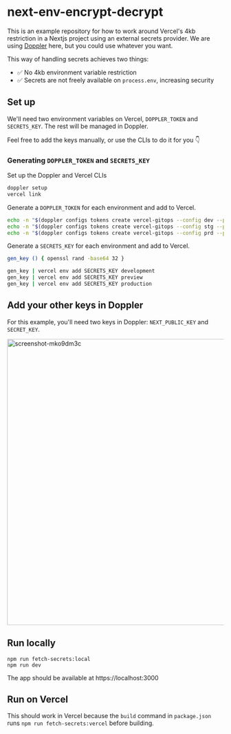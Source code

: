 # next-env-encrypt-decrypt

This is an example repository for how to work around Vercel's 4kb restriction in a Nextjs project using an external secrets provider. We are using [Doppler](https://doppler.com/) here, but you could use whatever you want.

This way of handling secrets achieves two things:

- ✅ No 4kb environment variable restriction
- ✅ Secrets are not freely available on `process.env`, increasing security


## Set up

We'll need two environment variables on Vercel, `DOPPLER_TOKEN` and `SECRETS_KEY`. The rest will be managed in Doppler.

Feel free to add the keys manually, or use the CLIs to do it for you 👇

### Generating `DOPPLER_TOKEN` and `SECRETS_KEY` 

Set up the Doppler and Vercel CLIs

```bash
doppler setup
vercel link
```

Generate a `DOPPLER_TOKEN` for each environment and add to Vercel.

```bash
echo -n "$(doppler configs tokens create vercel-gitops --config dev --plain)" | vercel env add DOPPLER_TOKEN development
echo -n "$(doppler configs tokens create vercel-gitops --config stg --plain)" | vercel env add DOPPLER_TOKEN preview
echo -n "$(doppler configs tokens create vercel-gitops --config prd --plain)" | vercel env add DOPPLER_TOKEN production
```

Generate a `SECRETS_KEY` for each environment and add to Vercel.

```bash
gen_key () { openssl rand -base64 32 }

gen_key | vercel env add SECRETS_KEY development
gen_key | vercel env add SECRETS_KEY preview
gen_key | vercel env add SECRETS_KEY production
```

## Add your other keys in Doppler

For this example, you'll need two keys in Doppler: `NEXT_PUBLIC_KEY` and `SECRET_KEY`.

<img width="665" alt="screenshot-mko9dm3c" src="https://user-images.githubusercontent.com/10865165/175525864-a102b549-71c2-4dd6-ad1b-5e4e6c60e3fb.png">

## Run locally

```
npm run fetch-secrets:local
npm run dev
```

The app should be available at https://localhost:3000


## Run on Vercel

This should work in Vercel because the `build` command in `package.json` runs `npm run fetch-secrets:vercel` before building.